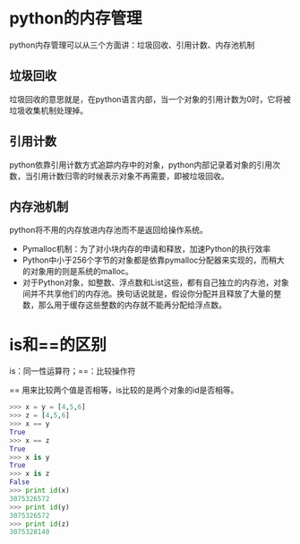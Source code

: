 # python的内存管理

python内存管理可以从三个方面讲：垃圾回收、引用计数、内存池机制



## 垃圾回收

垃圾回收的意思就是，在python语言内部，当一个对象的引用计数为0时，它将被垃圾收集机制处理掉。



## 引用计数

python依靠引用计数方式追踪内存中的对象，python内部记录着对象的引用次数，当引用计数归零的时候表示对象不再需要，即被垃圾回收。



## 内存池机制

python将不用的内存放进内存池而不是返回给操作系统。

- Pymalloc机制：为了对小块内存的申请和释放，加速Python的执行效率
- Python中小于256个字节的对象都是依靠pymalloc分配器来实现的，而稍大的对象用的则是系统的malloc。
- 对于Python对象，如整数、浮点数和List这些，都有自己独立的内存池，对象间并不共享他们的内存池。换句话说就是，假设你分配并且释放了大量的整数，那么用于缓存这些整数的内存就不能再分配给浮点数。



# is和==的区别

is：同一性运算符；==：比较操作符



== 用来比较两个值是否相等，is比较的是两个对象的id是否相等。

```python
>>> x = y = [4,5,6]
>>> z = [4,5,6]
>>> x == y
True
>>> x == z
True
>>> x is y
True
>>> x is z
False
>>> print id(x)
3075326572
>>> print id(y)
3075326572
>>> print id(z)
3075328140
```

